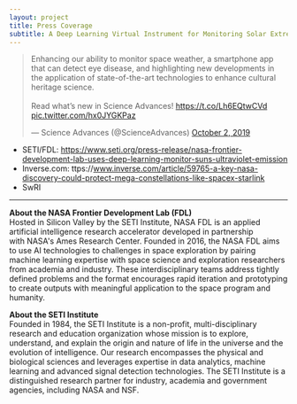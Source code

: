 ```yaml
---
layout: project
title: Press Coverage
subtitle: A Deep Learning Virtual Instrument for Monitoring Solar Extreme Ultraviolet Spectral Irradiance
---
```


<blockquote class="twitter-tweet"><p lang="en" dir="ltr">Enhancing our ability to monitor space weather, a smartphone app that can detect eye disease, and highlighting new developments in the application of state-of-the-art technologies to enhance cultural heritage science.<br><br>Read what’s new in Science Advances! <a href="https://t.co/Lh6EQtwCVd">https://t.co/Lh6EQtwCVd</a> <a href="https://t.co/hx0JYGKPaz">pic.twitter.com/hx0JYGKPaz</a></p>&mdash; Science Advances (@ScienceAdvances) <a href="https://twitter.com/ScienceAdvances/status/1179456102926290945?ref_src=twsrc%5Etfw">October 2, 2019</a></blockquote> <script async src="https://platform.twitter.com/widgets.js" charset="utf-8"></script>

* SETI/FDL: https://www.seti.org/press-release/nasa-frontier-development-lab-uses-deep-learning-monitor-suns-ultraviolet-emission
* Inverse.com: ttps://www.inverse.com/article/59765-a-key-nasa-discovery-could-protect-mega-constellations-like-spacex-starlink
* SwRI

----

**About the NASA Frontier Development Lab (FDL)**<br>
Hosted in Silicon Valley by the SETI Institute, NASA FDL is an applied artificial intelligence research accelerator developed in partnership with NASA's Ames Research Center.  Founded in 2016, the NASA FDL aims to use AI technologies to challenges in space exploration by pairing machine learning expertise with space science and exploration researchers from academia and industry. These interdisciplinary teams address tightly defined problems and the format encourages rapid iteration and prototyping to create outputs with meaningful application to the space program and humanity.

**About the SETI Institute**<br>
Founded in 1984, the SETI Institute is a non-profit, multi-disciplinary research and education organization whose mission is to explore, understand, and explain the origin and nature of life in the universe and the evolution of intelligence. Our research encompasses the physical and biological sciences and leverages expertise in data analytics, machine learning and advanced signal detection technologies. The SETI Institute is a distinguished research partner for industry, academia and government agencies, including NASA and NSF.
